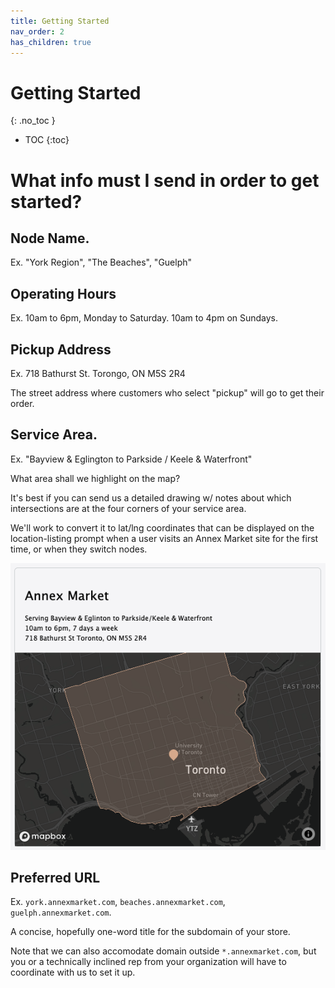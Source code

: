 ```yaml
---
title: Getting Started
nav_order: 2
has_children: true
---
```


# Getting Started
{: .no_toc }

- TOC
{:toc}

# What info must I send in order to get started?

## Node Name.

Ex. "York Region", "The Beaches", "Guelph"

## Operating Hours

Ex. 10am to 6pm, Monday to Saturday. 10am to 4pm on Sundays.

## Pickup Address

Ex. 718 Bathurst St. Torongo, ON M5S 2R4

The street address where customers who select "pickup" will go to get their
order.

## Service Area.

Ex. "Bayview & Eglington to Parkside / Keele & Waterfront"

What area shall we highlight on the map?

It's best if you can send us a detailed drawing w/ notes about which
intersections are at the four corners of your service area.

We'll work to convert it to lat/lng coordinates that can be displayed on the
location-listing prompt when a user visits an Annex Market site for the first
time, or when they switch nodes.

![Example Service Area][example-service-area]

## Preferred URL

Ex. `york.annexmarket.com`, `beaches.annexmarket.com`, `guelph.annexmarket.com`.

A concise, hopefully one-word title for the subdomain of your store.

Note that we can also accomodate domain outside `*.annexmarket.com`, but you or
a technically inclined rep from your organization will have to coordinate with
us to set it up.

[example-service-area]: /assets/images/example-service-area.png
